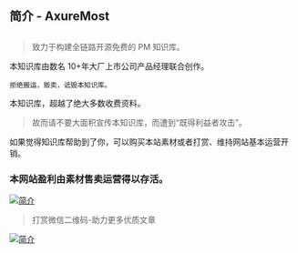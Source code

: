 ## 简介 - AxureMost

##   

> 致力于构建全链路开源免费的 PM 知识库。

本知识库由数名 10+年大厂上市公司产品经理联合创作。

```
拒绝搬运，贩卖，诋毁本知识库。
```

本知识库，超越了绝大多数收费资料。

> 故而请不要大面积宣传本知识库，而遭到“既得利益者攻击”。

如果觉得知识库帮助到了你，可以购买本站素材或者打赏、维持网站基本运营开销。

  

### 本网站盈利由素材售卖运营得以存活。

[![简介](https://pm.axuremost.cn/wp-content/uploads/2024/08/image-2.png)](https://pm.axuremost.cn/wp-content/uploads/2024/08/image-2.png)

> 打赏微信二维码-助力更多优质文章

[![简介](https://pm.axuremost.cn/wp-content/uploads/2024/08/2024091219060270.png)](https://pm.axuremost.cn/wp-content/uploads/2024/08/2024091219060270.png)

